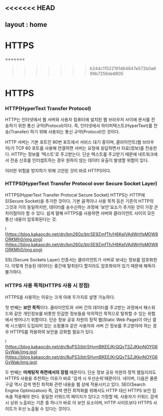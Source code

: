 <<<<<<< HEAD
---
layout : home
---

HTTPS
======================

=======
>>>>>>> b244c11522191d64847e572b0a699b7256de8805
# HTTPS

### **HTTP(HyperText Transfer Protocol)**

HTTP는 인터넷에서 웹 서버와 사용자 컴퓨터에 설치된 웹 브라우저 사이에 문서를 전송하기 위한 통신 규약(Protocol)이다. 즉, 인터넷에서 하이퍼텍스트(HyperText)를 전송(Transfer) 하기 위해 사용되는 통신 규약(Protocol)인 것이다.

HTTP 서버는 기본 포트인 80번 포트에서 서비스 대기 중이며, 클라이언트(웹 브라우저)가 TCP 80 포트를 사용해 연결하면 서버는 요청에 응답하면서 자료(정보)를 전송한다. HTTP는 정보를 '텍스트'로 주고받는다. 단순 텍스트를 주고받기 때문에 네트워크에서 전송 신호를 인터셉트하는 경우 원하지 않는 데이터 유출이 발생할 위험이 있다.

이러한 위험을 방지하기 위해 고안된 것이 바로 HTTPS이다.

### **HTTPS(HyperText Transfer Protocol over Secure Socket Layer)**

HTTPS(HyperText Transfer Protocal Secure Socket) HTTPS는 HTTP에 S(Secure Socket)을 추가한 것이다. 기본 골격이나 사용 목적 등은 기존의 HTTP의 그것과 거의 동일하지만, 데이터를 송수신하는 과정에 '보안'요소가 추가된 것이 가장 큰 차이점이라 할 수 있다. 쉽게 말해 HTTPS를 사용하면 서버와 클라이언트 사이의 모든 통신 내용이 암호화된다는 것.

![https://blog.kakaocdn.net/dn/bm260z/btrSE9ZmfTh/H6KelVAdWnYqM0W8ORKMh0/img.png](https://blog.kakaocdn.net/dn/bm260z/btrSE9ZmfTh/H6KelVAdWnYqM0W8ORKMh0/img.png)

SSL(Secure Sockets Layer) 인증서는 클라이언트가 서버로 보내는 정보를 암호화한다. 이렇게 전송된 데이터는 중간에 탈취된다 할지라도 암호화되어 있기 때문에 해독이 불가하다.

### **HTTPS 사용 목적(HTTPS 사용 시 장점)**

HTTPS을 사용하는 이유는 크게 아래 두가지로 설명 가능하다.

첫 번째는 **보안 목적**이다. 클라이언트와 서버 간의 데이터를 주고받는 과정에서 패스워드와 같은 개인정보를 비롯한 민감한 정보들을 악의적인 목적으로 탈취할 수 있는 위험에서 벗어나기 위함이다. 단순 정보 공유 차원의 정적 웹(Static Web Page)이 아닌 결제 시스템이 도입되어 있는 쇼핑몰과 같은 사용자와 서버 간 정보를 주고받아야 하는 경우 HTTPS를 적용하여 보안을 강화할 필요가 있다.

![https://blog.kakaocdn.net/dn/8uPS3/btrSHvmBKEE/KrQQvTSZJKknNOYG6GyWak/img.jpg](https://blog.kakaocdn.net/dn/8uPS3/btrSHvmBKEE/KrQQvTSZJKknNOYG6GyWak/img.jpg)

두 번째는 **마케팅적 측면에서의 장점** 때문이다. 단순 정보 공유 차원의 정적 웹일지라도 HTTPS 사용을 추천하는 이유가 바로 '검색 시 우선순위'때문이다. 네이버, 다음은 물론 구글 역시 검색 엔진 최적화 관련 내용을 웹 상에 적용시키고 있다. SEO(Search Engine Optimization) 즉, 검색 엔진 최적화를 위해서도 HTTP 대신 HTTPS 보안 접속을 적용해야 한다. 동일한 키워드의 페이지가 있다고 가정할 때, 사용자가 키워드 검색 시 상위 노출되는 기준 중 하나가 바로 이 보안 요소이며, HTTP 사이트보다 HTTPS 사이트가 우선 노출될 수 있다는 것이다.